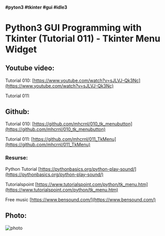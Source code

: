 #### #pyton3 #tkinter #gui #idle3
# Python3 GUI Programming with Tkinter (Tutorial 011) - Tkinter Menu Widget

## Youtube video: 

Tutorial 010: [https://www.youtube.com/watch?v=sJLVJ-Qk3Nc](https://www.youtube.com/watch?v=sJLVJ-Qk3Nc)

Tutorial 011: []()

## Github: 

Tutorial 010: [https://github.com/mhcrnl/010_tk_menubutton](https://github.com/mhcrnl/010_tk_menubutton)

Tutorial 011: [https://github.com/mhcrnl/011_TkMenu](https://github.com/mhcrnl/011_TkMenu)

### Resurse:

Python Tutorial [https://pythonbasics.org/python-play-sound/](https://pythonbasics.org/python-play-sound/)

Tutorialspoint [https://www.tutorialspoint.com/python/tk_menu.htm](https://www.tutorialspoint.com/python/tk_menu.htm)

Free music [https://www.bensound.com/](https://www.bensound.com/)

## Photo:

![photo](Screenshot202020-11-012007:33:50.png
)